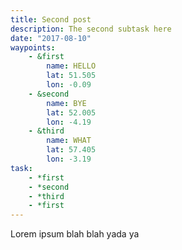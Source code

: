 ```yaml
---
title: Second post
description: The second subtask here
date: "2017-08-10"
waypoints:
    - &first
        name: HELLO
        lat: 51.505
        lon: -0.09
    - &second
        name: BYE
        lat: 52.005
        lon: -4.19
    - &third
        name: WHAT
        lat: 57.405
        lon: -3.19
task:
    - *first
    - *second
    - *third
    - *first
---
```


Lorem ipsum blah blah yada ya